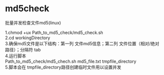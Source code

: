 # md5check
批量并发检查文件md5(linux)

1.chmod +ux Path_to_md5_check/md5_check.sh  
2.cd workingDirectory  
3.确保md5文件是以下结构：第一列 文件md5信息；第二列 文件位置（相对/绝对路径）；分隔符 tab  
4.运行脚本  
  Path_to_md5_check/md5_chech.sh md5_file.txt tmpfile_directory  
5.脚本会在 tmpfile_directory路径创建临时文件用以设置并发  

